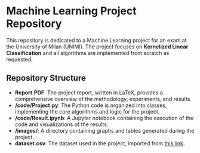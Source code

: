 # Machine Learning Project Repository
This repository is dedicated to a Machine Learning project for an exam at the University of Milan (UNIMI).
The project focuses on **Kernelized Linear Classification** and all algorithms are implemented from scratch as requested.

## Repository Structure
- **Report.PDF**: The project report, written in LaTeX, provides a comprehensive overview of the methodology, experiments, and results.
- **/code/Project.py**: The Python code is organized into classes, implementing the core algorithms and logic for the project.
- **/code/Result.ipynb**: A Jupyter notebook containing the execution of the code and visualizations of the results.
- **/images/**: A directory containing graphs and tables generated during the project.
- **dataset.csv**: The dataset used in the project, imported from [this link](https://drive.google.com/file/d/1HeP6uwyG3oMcJnViG4yCMmzmSeTa1mko/view).

